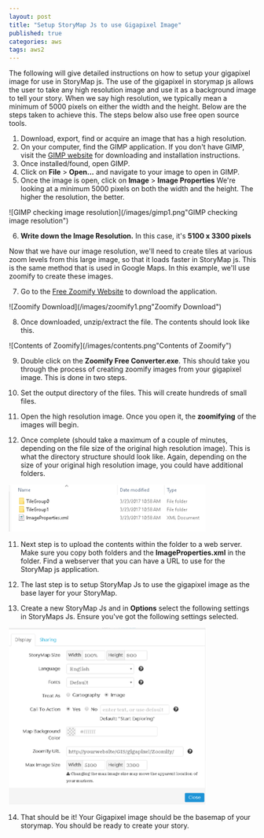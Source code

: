 ```yaml
---
layout: post
title: "Setup StoryMap Js to use Gigapixel Image"
published: true
categories: aws
tags: aws2
---
```


The following will give detailed instructions on how to setup your gigapixel image for use in StoryMap js. The use of the gigapixel in storymap js allows the user to take any high resolution image and use it as a background image to tell your story. When we say high resolution, we typically mean a minimum of 5000 pixels on either the width and the height. Below are the steps taken to achieve this. The steps below also use free open source tools.

1. Download, export, find or acquire an image that has a high resolution.
2. On your computer, find the GIMP application. If you don't have GIMP, visit the [GIMP website](https://www.gimp.org/ "GIMP website") for downloading and installation instructions.
3. Once installed/found, open GIMP.
4. Click on **File** > **Open...** and navigate to your image to open in GIMP.
5. Once the image is open, click on **Image** > **Image Properties**   We're looking at a minimum 5000 pixels on both the width and the height. The higher the resolution, the better.

![GIMP checking image resolution](/images/gimp1.png"GIMP checking image resolution")

6. **Write down the Image Resolution.** In this case, it's **5100 x 3300 pixels**

Now that we have our image resolution, we'll need to create tiles at various zoom levels from this large image, so that it loads faster in StoryMap js. This is the same method that is used in Google Maps. In this example, we'll use zoomify to create these images.

7. Go to the [Free Zoomify Website](http://www.zoomify.com/free.htm "Free Zoomify Website") to download the application.

![Zoomify Download](/images/zoomify1.png"Zoomify Download")

8. Once downloaded, unzip/extract the file. The contents should look like this.

![Contents of Zoomify](/images/contents.png"Contents of Zoomify")

9. Double click on the **Zoomify Free Converter.exe**. This should take you through the process of creating zoomify images from your gigapixel image. This is done in two steps.
  1. Set the output directory of the files. This will create hundreds of small files.
  2. Open the high resolution image. Once you open it, the **zoomifying** of the images will begin.

10. Once complete (should take a maximum of a couple of minutes, depending on the file size of the original high resolution image). This is what the directory structure should look like. Again, depending on the size of your original high resolution image, you could have additional folders.

![Contents of Export](/images/zoomify3.png "Export of Zoomify")

11. Next step is to upload the contents within the folder to a web server. Make sure you copy both folders and the **ImageProperties.xml** in the folder. Find a webserver that you can have a URL to use for the StoryMap js application.

12. The last step is to setup StoryMap Js to use the gigapixel image as the base layer for your StoryMap.

13. Create a new StoryMap Js and in **Options** select the following settings in StoryMaps Js. Ensure you've got the following settings selected.

![StoryMaps Js Gigapixel settings](/images/storymaps.png "StoryMaps Js Gigapixel")

14. That should be it! Your Gigapixel image should be the basemap of your storymap. You should be ready to create your story.
